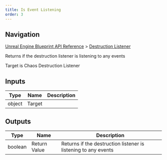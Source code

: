 ```yaml
---
title: Is Event Listening
order: 3
---
```

## Navigation

[Unreal Engine Blueprint API Reference](https://dev.epicgames.com/documentation/en-us/unreal-engine/BlueprintAPI) > [Destruction Listener](https://dev.epicgames.com/documentation/en-us/unreal-engine/BlueprintAPI/DestructionListener)

Returns if the destruction listener is listening to any events

Target is Chaos Destruction Listener

## Inputs

| Type | Name | Description |
| --- | --- | --- |
| object | Target |  |

## Outputs

| Type | Name | Description |
| --- | --- | --- |
| boolean | Return Value | Returns if the destruction listener is listening to any events |
